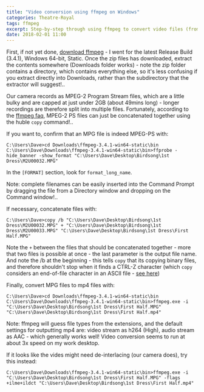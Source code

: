 ```yaml
---
title: "Video conversion using ffmpeg on Windows"
categories: Theatre-Royal
tags: ffmpeg
excerpt: Step-by-step through using ffmpeg to convert video files (from our video camera) to mp4's
date: 2018-02-01 11:00
---
```


First, if not yet done, [download ffmpeg](https://ffmpeg.zeranoe.com/builds/) - I went for the latest Release Build (3.4.1), Windows 64-bit, Static.  Once the zip files has downloaded, extract the contents somewhere (Downloads folder works) - note the zip folder contains a directory, which contains everything else, so it's less confusing if you extract directly into Downloads, rather than the subdirectory that the extractor will suggest!..


Our camera records as MPEG-2 Program Stream files, which are a little bulky and are capped at just under 2GB (about 49mins long) - longer recordings are therefore split into multiple files.  Fortunately, according to the [ffmpeg faq](http://www.ffmpeg.org/faq.html#Concatenating-using-the-concat-protocol-_0028file-level_0029), MPEG-2 PS files can just be concatenated together using the huble `copy` command!..


If you want to, confirm that an MPG file is indeed MPEG-PS with:
```shell_session
C:\Users\Dave>cd Downloads\ffmpeg-3.4.1-win64-static\bin
C:\Users\Dave\Downloads\ffmpeg-3.4.1-win64-static\bin>ffprobe -hide_banner -show_format "C:\Users\Dave\Desktop\Birdsong\1st Dress\M2U00032.MPG"
```
In the `[FORMAT]` section, look for `format_long_name`.


Note: complete filenames can be easily inserted into the Command Prompt by dragging the file from a Directory window and dropping on the Command window!..


If necessary, concatenate files with:
```shell
C:\Users\Dave>copy /b "C:\Users\Dave\Desktop\Birdsong\1st Dress\M2U00032.MPG" + "C:\Users\Dave\Desktop\Birdsong\1st Dress\M2U00033.MPG" "C:\Users\Dave\Desktop\Birdsong\1st Dress\First Half.MPG"
```
Note the `+` between the files that should be concatenated together - more that two files is possible at once - the last parameter is the output file name.  And note the /b at the beginning - this tells `copy` that its copying binary files, and therefore shouldn't stop when it finds a CTRL-Z character (which `copy` considers an end-of-file character in an ASCII file - [see here](https://technet.microsoft.com/en-gb/library/bb490886.aspx#ECAA))


Finally, convert MPG files to mp4 files with:
```terminal
C:\Users\Dave>cd Downloads\ffmpeg-3.4.1-win64-static\bin
C:\Users\Dave\Downloads\ffmpeg-3.4.1-win64-static\bin>ffmpeg.exe -i "C:\Users\Dave\Desktop\Birdsong\1st Dress\First Half.MPG" "C:\Users\Dave\Desktop\Birdsong\1st Dress\First Half.mp4"
```
Note: ffmpeg will guess file types from the extensions, and the default settings for outputting mp4 are: video stream as h264 (High), audio stream as AAC - which generally works well!  Video conversion seems to run at about 3x speed on my work desktop.


If it looks like the vides might need de-interlacing (our camera does), try this instead:
```console
C:\Users\Dave\Downloads\ffmpeg-3.4.1-win64-static\bin>ffmpeg.exe -i "C:\Users\Dave\Desktop\Birdsong\1st Dress\First Half.MPG" -flags +ilme+ildct "C:\Users\Dave\Desktop\Birdsong\1st Dress\First Half.mp4"
```
